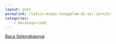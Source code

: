 ```yaml
---
layout: post
permalink: /tafsir-mimpi-tenggelam-di-air-jernih/
categories:
    - Uncategorized
---
```


[Baca Selengkapnya](/09)